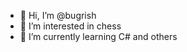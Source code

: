 - 👋 Hi, I’m @bugrish
- 👀 I’m interested in chess
- 🌱 I’m currently learning C# and others


<!---
bugrish/bugrish is a ✨ special ✨ repository because its `README.md` (this file) appears on your GitHub profile.
You can click the Preview link to take a look at your changes.
--->
